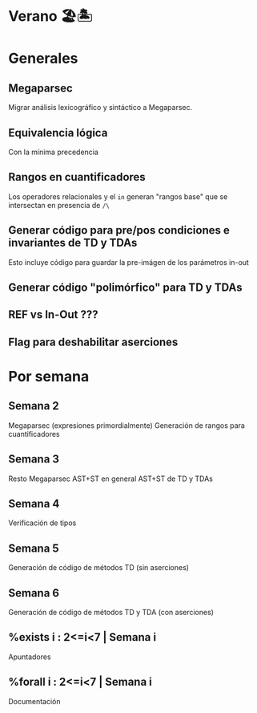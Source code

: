 # Verano 🏖🏝

# Generales

## Megaparsec

Migrar análisis lexicográfico y sintáctico a Megaparsec.

## Equivalencia lógica

Con la mínima precedencia

## Rangos en cuantificadores

Los operadores relacionales y el `in` generan "rangos base" que se intersectan en presencia de `/\`

## Generar código para pre/pos condiciones e invariantes de TD y TDAs

Esto incluye código para guardar la pre-imágen de los parámetros in-out

## Generar código "polimórfico" para TD y TDAs

## REF vs In-Out ???

## Flag para deshabilitar aserciones

# Por semana

## Semana 2

Megaparsec (expresiones primordialmente)
Generación de rangos para cuantificadores

## Semana 3

Resto Megaparsec
AST+ST en general
AST+ST de TD y TDAs

## Semana 4
Verificación de tipos

## Semana 5
Generación de código de métodos TD (sin aserciones)

## Semana 6

Generación de código de métodos TD y TDA (con aserciones)

## %exists i : 2<=i<7 | Semana i

Apuntadores

## %forall i : 2<=i<7 | Semana i

Documentación

